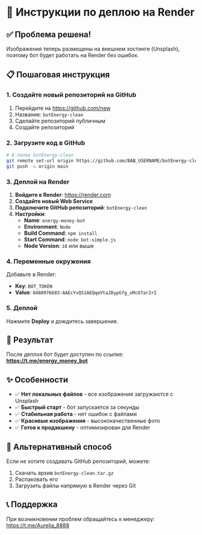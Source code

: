 # 🚀 Инструкции по деплою на Render

## ✅ Проблема решена!

Изображения теперь размещены на внешнем хостинге (Unsplash), поэтому бот будет работать на Render без ошибок.

## 📋 Пошаговая инструкция

### 1. Создайте новый репозиторий на GitHub

1. Перейдите на https://github.com/new
2. Название: `botEnergy-clean`
3. Сделайте репозиторий публичным
4. Создайте репозиторий

### 2. Загрузите код в GitHub

```bash
# В папке botEnergy-clean
git remote set-url origin https://github.com/ВАШ_USERNAME/botEnergy-clean.git
git push -u origin main
```

### 3. Деплой на Render

1. **Войдите в Render**: https://render.com
2. **Создайте новый Web Service**
3. **Подключите GitHub репозиторий**: `botEnergy-clean`
4. **Настройки**:
   - **Name**: `energy-money-bot`
   - **Environment**: `Node`
   - **Build Command**: `npm install`
   - **Start Command**: `node bot-simple.js`
   - **Node Version**: `18` или выше

### 4. Переменные окружения

Добавьте в Render:
- **Key**: `BOT_TOKEN`
- **Value**: `8480976603:AAEcYvQ51AEQqeVtaJDypGfg_xMcO7ar2rI`

### 5. Деплой

Нажмите **Deploy** и дождитесь завершения.

## 🎯 Результат

После деплоя бот будет доступен по ссылке:
**https://t.me/energy_money_bot**

## ✨ Особенности

- ✅ **Нет локальных файлов** - все изображения загружаются с Unsplash
- ✅ **Быстрый старт** - бот запускается за секунды
- ✅ **Стабильная работа** - нет ошибок с файлами
- ✅ **Красивые изображения** - высококачественные фото
- ✅ **Готов к продакшену** - оптимизирован для Render

## 🔧 Альтернативный способ

Если не хотите создавать GitHub репозиторий, можете:

1. Скачать архив `botEnergy-clean.tar.gz`
2. Распаковать его
3. Загрузить файлы напрямую в Render через Git

## 📞 Поддержка

При возникновении проблем обращайтесь к менеджеру: https://t.me/Aurelia_8888
